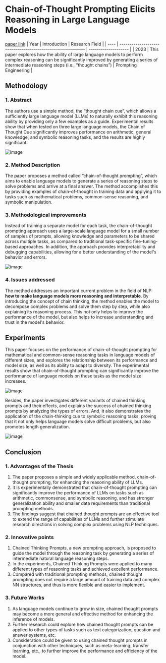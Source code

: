 # Chain-of-Thought Prompting Elicits Reasoning in Large Language Models
[paper link](https://arxiv.org/pdf/2201.11903) 
| Year | Introduction                                                         | Research Field                 |
| ---- | ------------------------------------------------------------ | -------------------- |
| 2023 | This paper explores how the ability of large language models to perform complex reasoning can be significantly improved by generating a series of intermediate reasoning steps (i.e., “thought chains”)          | Prompting Engineering         |

## Methodology

### 1. Abstract
The authors use a simple method, the “thought chain cue”, which allows a sufficiently large language model (LLMs) to naturally exhibit this reasoning ability by providing only a few examples as a guide. Experimental results show that when tested on three large language models, the Chain of Thought Cue significantly improves performance on arithmetic, general knowledge, and symbolic reasoning tasks, and the results are highly significant.

![image](https://github.com/user-attachments/assets/554beaeb-1c7c-4141-9873-a337394b6e9a)

### 2. Method Description 
The paper proposes a method called “chain-of-thought prompting”, which aims to enable language models to generate a series of reasoning steps to solve problems and arrive at a final answer. The method accomplishes this by providing examples of chain-of-thought in training data and applying it to tasks such as mathematical problems, common-sense reasoning, and symbolic manipulation.

### 3. Methodological improvements
Instead of training a separate model for each task, the chain-of-thought prompting approach uses a large-scale language model for a small number of samples of prompts, allowing knowledge and parameters to be shared across multiple tasks, as compared to traditional task-specific fine-tuning-based approaches. In addition, the approach provides interpretability and debugging capabilities, allowing for a better understanding of the model's behavior and errors.

![image](https://github.com/user-attachments/assets/242a7e89-984c-4dc7-9765-9d4e2229ff95)

### 4. Issues addressed 
The method addresses an important current problem in the field of NLP: **how to make language models more reasoning and interpretable**. By introducing the concept of chain thinking, the method enables the model to decompose complex problems and solve them step by step, while also explaining its reasoning process. This not only helps to improve the performance of the model, but also helps to increase understanding and trust in the model's behavior.

## Experiments
This paper focuses on the performance of chain-of-thought prompting for mathematical and common-sense reasoning tasks in language models of different sizes, and explores the relationship between its performance and model size, as well as its ability to adapt to diversity. The experimental results show that chain-of-thought prompting can significantly improve the performance of language models on these tasks as the model size increases. 

![image](https://github.com/user-attachments/assets/f7f53cac-312e-48d4-900d-b5c673c80b06)

Besides, the paper investigates different variants of chained thinking prompts and their effects, and explains the success of chained thinking prompts by analyzing the types of errors. And, it also demonstrates the application of the chain-thinking cue to symbolic reasoning tasks, proving that it not only helps language models solve difficult problems, but also promotes length generalization. 

![image](https://github.com/user-attachments/assets/17e89f59-b44b-4c0d-b8eb-7a1f8ca47f85)

## Conclusion

### 1. Advantages of the Thesis
  1. The paper proposes a simple and widely applicable method, chain-of-thought prompting, for enhancing the reasoning ability of LLMs.
  2. It is experimentally demonstrated that chain-of-thought prompting can significantly improve the performance of LLMs on tasks such as arithmetic, commonsense, and symbolic reasoning, and has stronger generalization ability and smaller data requirements than traditional prompting methods.
  3. The findings suggest that chained thought prompts are an effective tool to extend the range of capabilities of LLMs and further stimulate research directions in solving complex problems using NLP techniques.
 
### 2. Innovative points
  1. Chained Thinking Prompts, a new prompting approach, is proposed to guide the model through the reasoning task by generating a series of intermediate natural language reasoning steps.
  2. In the experiments, Chained Thinking Prompts were applied to many different types of reasoning tasks and achieved excellent performance.
  3. Compared with traditional prompting methods, chained thought prompting does not require a large amount of training data and complex NN structures, and thus is more flexible and easier to implement. 

### 3. Future Works
  1. As language models continue to grow in size, chained thought prompts may become a more general and effective method for enhancing the inference of models.
  2. Further research could explore how chained thought prompts can be applied to other types of tasks such as text categorization, question and answer systems, etc.
  3. Consideration could be given to using chained thought prompts in conjunction with other techniques, such as meta-learning, transfer learning, etc., to further improve the performance and efficiency of the model.   

